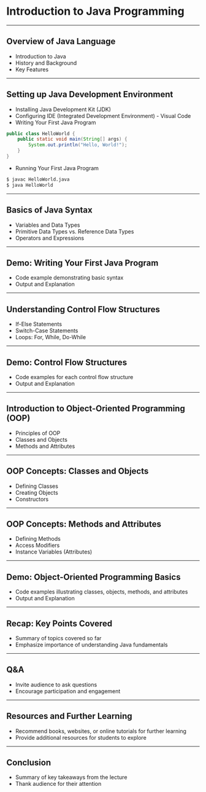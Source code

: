 # Introduction to Java Programming

---

## Overview of Java Language

- Introduction to Java
- History and Background
- Key Features

---

## Setting up Java Development Environment

- Installing Java Development Kit (JDK)
- Configuring IDE (Integrated Development Environment) - Visual Code
- Writing Your First Java Program

```java
public class HelloWorld {
    public static void main(String[] args) {
        System.out.println("Hello, World!");
    }
}
```

- Running Your First Java Program

```bash
$ javac HelloWorld.java
$ java HelloWorld
```

---

## Basics of Java Syntax

- Variables and Data Types
- Primitive Data Types vs. Reference Data Types
- Operators and Expressions

---

## Demo: Writing Your First Java Program

- Code example demonstrating basic syntax
- Output and Explanation

---

## Understanding Control Flow Structures

- If-Else Statements
- Switch-Case Statements
- Loops: For, While, Do-While

---

## Demo: Control Flow Structures

- Code examples for each control flow structure
- Output and Explanation

---

## Introduction to Object-Oriented Programming (OOP)

- Principles of OOP
- Classes and Objects
- Methods and Attributes

---

## OOP Concepts: Classes and Objects

- Defining Classes
- Creating Objects
- Constructors

---

## OOP Concepts: Methods and Attributes

- Defining Methods
- Access Modifiers
- Instance Variables (Attributes)

---

## Demo: Object-Oriented Programming Basics

- Code examples illustrating classes, objects, methods, and attributes
- Output and Explanation

---

## Recap: Key Points Covered

- Summary of topics covered so far
- Emphasize importance of understanding Java fundamentals

---

## Q&A

- Invite audience to ask questions
- Encourage participation and engagement

---

## Resources and Further Learning

- Recommend books, websites, or online tutorials for further learning
- Provide additional resources for students to explore

---

## Conclusion

- Summary of key takeaways from the lecture
- Thank audience for their attention
